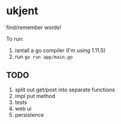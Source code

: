 # ukjent
find/remember words!

To run:
1. isntall a go compiler (I'm using 1.11.5)
2. run `go run app/main.go`

## TODO
1. split out get/post into separate functions
2. impl put method
3. tests
4. web ui
5. persistence